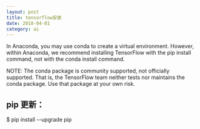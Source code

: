```yaml
---
layout: post
title: tensorflow安装
date: 2018-04-01
category: ai
---
```


In Anaconda, you may use conda to create a virtual environment. However, within Anaconda, we recommend installing TensorFlow with the pip install command, not with the conda install command.

NOTE: The conda package is community supported, not officially supported. That is, the TensorFlow team neither tests nor maintains the conda package. Use that package at your own risk.

## pip 更新：
$ pip install --upgrade pip